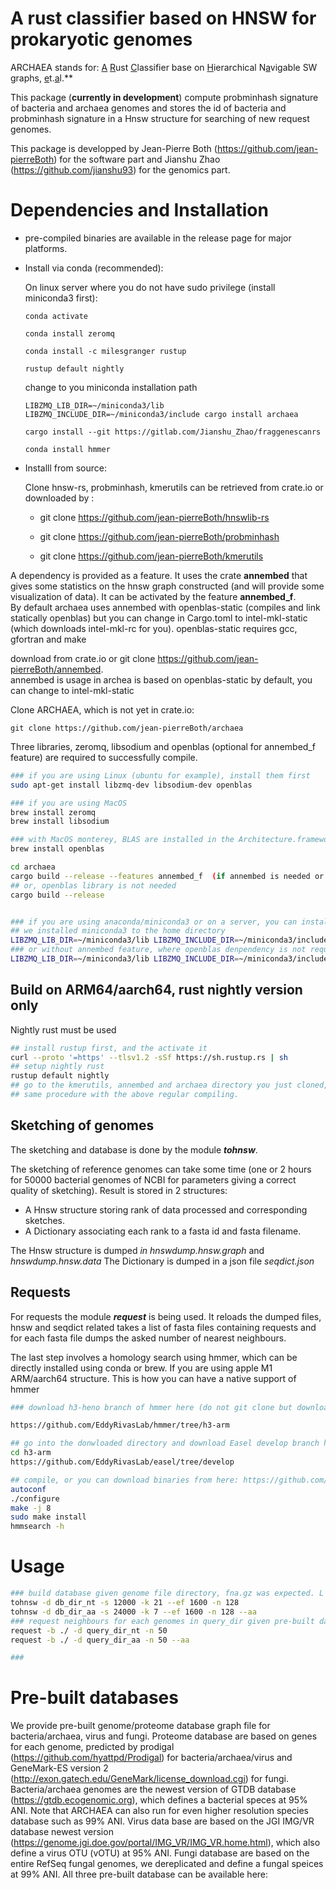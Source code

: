# A rust classifier based on HNSW for prokaryotic genomes

ARCHAEA stands for: <u>A</u> <u>R</u>ust <u>C</u>lassifier base on <u>H</u>ierarchical N<u>a</u>vigable SW graphs, <u>e</u>t.<u>a</u>l.**

This package (**currently in development**) compute probminhash signature of  bacteria and archaea genomes and stores the id of bacteria and probminhash signature in a Hnsw structure for searching of new request genomes.

This package is developped by Jean-Pierre Both (https://github.com/jean-pierreBoth) for the software part and Jianshu Zhao (https://github.com/jianshu93) for the genomics part.

# Dependencies and Installation

* pre-compiled binaries are available in the release page for major platforms. 

* Install via conda (recommended):

  On linux server where you do not have sudo privilege (install miniconda3 first):

  `conda activate`

  `conda install zeromq`

  `conda install -c milesgranger rustup`

  `rustup default nightly`

  change to you miniconda installation path

  `LIBZMQ_LIB_DIR=~/miniconda3/lib LIBZMQ_INCLUDE_DIR=~/miniconda3/include cargo install archaea`

  `cargo install --git https://gitlab.com/Jianshu_Zhao/fraggenescanrs`

  `conda install hmmer`


*  Installl from source:

    Clone hnsw-rs, probminhash, kmerutils can be retrieved from crate.io or downloaded by :

    - git clone https://github.com/jean-pierreBoth/hnswlib-rs
  
    - git clone https://github.com/jean-pierreBoth/probminhash
      
    - git clone https://github.com/jean-pierreBoth/kmerutils



A dependency is provided as a feature. It uses the crate **annembed** that gives some statistics on the hnsw graph constructed (and will provide some visualization of data).
It can be activated by the feature  **annembed_f**.  
By default archaea uses annembed with openblas-static (compiles and link statically openblas) but you can change in Cargo.toml to intel-mkl-static (which downloads intel-mkl-rc for you).
openblas-static requires gcc, gfortran and make

download from crate.io or git clone https://github.com/jean-pierreBoth/annembed.  
annembed is usage in archea is based on openblas-static by default, you can change to intel-mkl-static 

Clone ARCHAEA, which is not yet in crate.io:

`git clone https://github.com/jean-pierreBoth/archaea`

Three libraries, zeromq, libsodium and openblas (optional for annembed_f feature) are required to successfully compile. 

```bash
### if you are using Linux (ubuntu for example), install them first
sudo apt-get install libzmq-dev libsodium-dev openblas

### if you are using MacOS
brew install zeromq
brew install libsodium

### with MacOS monterey, BLAS are installed in the Architecture.framework, but you can still installed it and add library path to environmental variables according to homebrew promt message. See above annembed part to see how to use a different openblas in interl-mkl library
brew install openblas

cd archaea
cargo build --release --features annembed_f  (if annembed is needed or cargo build --release=
## or, openblas library is not needed
cargo build --release


### if you are using anaconda/miniconda3 or on a server, you can install them first, but remember to add library configuration path and dynamic library config path to you environmental variables. Openblas must be installed at system level for MacOS system (static link is not prefered by Apple). Ask your system manager to installed it for you.
## we installed miniconda3 to the home directory
LIBZMQ_LIB_DIR=~/miniconda3/lib LIBZMQ_INCLUDE_DIR=~/miniconda3/include cargo build --release --features annembed_f
### or without annembed feature, where openblas denpendency is not required
LIBZMQ_LIB_DIR=~/miniconda3/lib LIBZMQ_INCLUDE_DIR=~/miniconda3/include cargo build --release

```



## Build on ARM64/aarch64, rust nightly version only
Nightly rust must be used
```bash
## install rustup first, and the activate it
curl --proto '=https' --tlsv1.2 -sSf https://sh.rustup.rs | sh
## setup nightly rust
rustup default nightly
## go to the kmerutils, annembed and archaea directory you just cloned, and change the line: hnsw_rs =  {version = "0.1.15"} to hnsw_rs = {path = "../hnswlib-rs"} in both Cargo.toml
## same procedure with the above regular compiling.
```
## Sketching of genomes

The sketching and database is done by the module ***tohnsw***.

The sketching of reference genomes can take some time (one or 2 hours for 50000 bacterial genomes of NCBI for parameters giving a correct quality of sketching). Result is stored in 2 structures:
- A Hnsw structure storing rank of data processed and corresponding sketches.
- A Dictionary associating each rank to a fasta id and fasta filename.

The Hnsw structure is dumped *in hnswdump.hnsw.graph* and  *hnswdump.hnsw.data*
The Dictionary is dumped in a json file *seqdict.json*
## Requests

For requests  the module ***request*** is being used. It reloads the dumped files, hnsw and seqdict related
takes a list of fasta files containing requests and for each fasta file dumps the asked number of nearest neighbours.



The last step involves a homology search using hmmer, which can be directly installed using conda or brew. If you are using apple M1 ARM/aarch64 structure. This is how you can have a native support of hmmer

```bash
### download h3-heno branch of hmmer here (do not git clone but download zip):

https://github.com/EddyRivasLab/hmmer/tree/h3-arm

## go into the donwloaded directory and download Easel develop branch here (do not git clone but download zip) :
cd h3-arm
https://github.com/EddyRivasLab/easel/tree/develop

## compile, or you can download binaries from here: https://github.com/jianshu93/hmmer-h3-arm
autoconf
./configure
make -j 8
sudo make install
hmmsearch -h
```

# Usage

```bash
### build database given genome file directory, fna.gz was expected. L for nt and .faa or .faa.gz for --aa. Limit for k is 32 (15 not work due to compression), for s is 65535 (u16) and for n is 255 (u8)
tohnsw -d db_dir_nt -s 12000 -k 21 --ef 1600 -n 128
tohnsw -d db_dir_aa -s 24000 -k 7 --ef 1600 -n 128 --aa
### request neighbours for each genomes in query_dir given pre-built database path
request -b ./ -d query_dir_nt -n 50
request -b ./ -d query_dir_aa -n 50 --aa

### 
```



# Pre-built databases

We provide pre-built genome/proteome database graph file for bacteria/archaea, virus and fungi. Proteome database are based on genes for each genome, predicted by prodigal (https://github.com/hyattpd/Prodigal) for bacteria/archaea/virus and GeneMark-ES version 2 (http://exon.gatech.edu/GeneMark/license_download.cgi) for fungi. Bacteria/archaea genomes are the newest version of GTDB database (https://gtdb.ecogenomic.org), which defines a bacterial speces at 95% ANI. Note that ARCHAEA can also run for even higher resolution species database such as 99% ANI. Virus data base are based on the JGI IMG/VR database newest version (https://genome.jgi.doe.gov/portal/IMG_VR/IMG_VR.home.html), which also define a virus OTU (vOTU) at 95% ANI. Fungi database are based on the entire RefSeq fungal genomes, we dereplicated and define a fungal speices at 99% ANI. All three pre-built database can be available here: